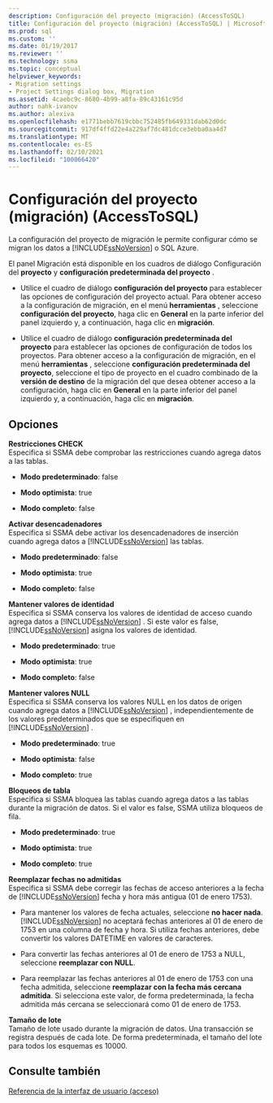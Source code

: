 ```yaml
---
description: Configuración del proyecto (migración) (AccessToSQL)
title: Configuración del proyecto (migración) (AccessToSQL) | Microsoft Docs
ms.prod: sql
ms.custom: ''
ms.date: 01/19/2017
ms.reviewer: ''
ms.technology: ssma
ms.topic: conceptual
helpviewer_keywords:
- Migration settings
- Project Settings dialog box, Migration
ms.assetid: 4caebc9c-8680-4b99-a8fa-89c43161c95d
author: nahk-ivanov
ms.author: alexiva
ms.openlocfilehash: e1771bebb7619cbbc752485fb649331dab62d0dc
ms.sourcegitcommit: 917df4ffd22e4a229af7dc481dcce3ebba0aa4d7
ms.translationtype: MT
ms.contentlocale: es-ES
ms.lasthandoff: 02/10/2021
ms.locfileid: "100066420"
---
```

# <a name="project-settings-migration-accesstosql"></a>Configuración del proyecto (migración) (AccessToSQL)
La configuración del proyecto de migración le permite configurar cómo se migran los datos a [!INCLUDE[ssNoVersion](../../includes/ssnoversion-md.md)] o SQL Azure.  
  
El panel Migración está disponible en los cuadros de diálogo Configuración del **proyecto** y **configuración predeterminada del proyecto** .  
  
-   Utilice el cuadro de diálogo **configuración del proyecto** para establecer las opciones de configuración del proyecto actual. Para obtener acceso a la configuración de migración, en el menú **herramientas** , seleccione **configuración del proyecto**, haga clic en **General** en la parte inferior del panel izquierdo y, a continuación, haga clic en **migración**.  
  
-   Utilice el cuadro de diálogo **configuración predeterminada del proyecto** para establecer las opciones de configuración de todos los proyectos. Para obtener acceso a la configuración de migración, en el menú **herramientas** , seleccione **configuración predeterminada del proyecto**, seleccione el tipo de proyecto en el cuadro combinado de la **versión de destino** de la migración del que desea obtener acceso a la configuración, haga clic en **General** en la parte inferior del panel izquierdo y, a continuación, haga clic en **migración**.  
  
## <a name="options"></a>Opciones  
**Restricciones CHECK**  
Especifica si SSMA debe comprobar las restricciones cuando agrega datos a las tablas.  
  
-   **Modo predeterminado**: false  
  
-   **Modo optimista**: true  
  
-   **Modo completo**: false  
  
**Activar desencadenadores**  
Especifica si SSMA debe activar los desencadenadores de inserción cuando agrega datos a [!INCLUDE[ssNoVersion](../../includes/ssnoversion-md.md)] las tablas.  
  
-   **Modo predeterminado**: false  
  
-   **Modo optimista**: true  
  
-   **Modo completo**: false  
  
**Mantener valores de identidad**  
Especifica si SSMA conserva los valores de identidad de acceso cuando agrega datos a [!INCLUDE[ssNoVersion](../../includes/ssnoversion-md.md)] . Si este valor es false, [!INCLUDE[ssNoVersion](../../includes/ssnoversion-md.md)] asigna los valores de identidad.  
  
-   **Modo predeterminado**: true  
  
-   **Modo optimista**: true  
  
-   **Modo completo**: false  
  
**Mantener valores NULL**  
Especifica si SSMA conserva los valores NULL en los datos de origen cuando agrega datos a [!INCLUDE[ssNoVersion](../../includes/ssnoversion-md.md)] , independientemente de los valores predeterminados que se especifiquen en [!INCLUDE[ssNoVersion](../../includes/ssnoversion-md.md)] .  
  
-   **Modo predeterminado**: true  
  
-   **Modo optimista**: false  
  
-   **Modo completo**: true  
  
**Bloqueos de tabla**  
Especifica si SSMA bloquea las tablas cuando agrega datos a las tablas durante la migración de datos. Si el valor es false, SSMA utiliza bloqueos de fila.  
  
-   **Modo predeterminado**: true  
  
-   **Modo optimista**: true  
  
-   **Modo completo**: true  
  
**Reemplazar fechas no admitidas**  
Especifica si SSMA debe corregir las fechas de acceso anteriores a la fecha de [!INCLUDE[ssNoVersion](../../includes/ssnoversion-md.md)] fecha y hora más antigua (01 de enero 1753).  
  
-   Para mantener los valores de fecha actuales, seleccione **no hacer nada**. [!INCLUDE[ssNoVersion](../../includes/ssnoversion-md.md)] no aceptará fechas anteriores al 01 de enero de 1753 en una columna de fecha y hora. Si utiliza fechas anteriores, debe convertir los valores DATETIME en valores de caracteres.  
  
-   Para convertir las fechas anteriores al 01 de enero de 1753 a NULL, seleccione **reemplazar con NULL**.  
  
-   Para reemplazar las fechas anteriores al 01 de enero de 1753 con una fecha admitida, seleccione **reemplazar con la fecha más cercana admitida**. Si selecciona este valor, de forma predeterminada, la fecha admitida más cercana se seleccionará como 01 de enero de 1753.  
  
**Tamaño de lote**  
Tamaño de lote usado durante la migración de datos. Una transacción se registra después de cada lote. De forma predeterminada, el tamaño del lote para todos los esquemas es 10000.  
  
## <a name="see-also"></a>Consulte también  
[Referencia de la interfaz de usuario (acceso)](./user-interface-reference-accesstosql.md)  
